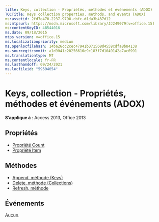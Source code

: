 ```yaml
---
title: Keys, collection - Propriétés, méthodes et événements (ADOX)
TOCTitle: Keys collection properties, methods, and events (ADOX)
ms:assetid: 2fd7e470-2237-9790-cbfc-d1da3b437d12
ms:mtpsurl: https://msdn.microsoft.com/library/JJ249079(v=office.15)
ms:contentKeyID: 48544016
ms.date: 09/18/2015
mtps_version: v=office.15
ms.localizationpriority: medium
ms.openlocfilehash: 14ba26cc2cec47941b071568d4559cdfa8b84138
ms.sourcegitcommit: a1d9041c20256616c9c183f7d1049142a7ac6991
ms.translationtype: MT
ms.contentlocale: fr-FR
ms.lasthandoff: 09/24/2021
ms.locfileid: "59594054"
---
```

# <a name="keys-collection-properties-methods-and-events-adox"></a>Keys, collection - Propriétés, méthodes et événements (ADOX)

**S’applique à** : Access 2013, Office 2013

## <a name="properties"></a>Propriétés

- [Propriété Count](count-property-ado.md)
- [Propriété Item](item-property-ado.md)

## <a name="methods"></a>Méthodes

- [Append, méthode (Keys)](append-method-adox-keys.md)
- [Delete, méthode (Collections)](delete-method-adox-collections.md)
- [Refresh, méthode](refresh-method-ado.md)

## <a name="events"></a>Événements

Aucun.

